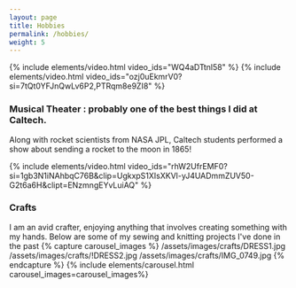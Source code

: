 ```yaml
---
layout: page
title: Hobbies
permalink: /hobbies/
weight: 5
---
```


{% include elements/video.html video_ids="WQ4aDTtnl58" %}
{% include elements/video.html video_ids="ozj0uEkmrV0?si=7tQt0YFJnQwLv6P2,PTRqm8e9ZI8" %}

### Musical Theater : probably one of the best things I did at Caltech.

Along with rocket scientists from NASA JPL, Caltech students performed a show about sending a rocket to the moon in 1865!

{% include elements/video.html video_ids="rhW2UfrEMF0?si=1gb3N1iNAhbqC76B&amp;clip=UgkxpS1XIsXKVl-yJ4UADmmZUV50-G2t6a6H&amp;clipt=ENzmngEYvLuiAQ" %}

### Crafts

I am an avid crafter, enjoying anything that involves creating something with my hands. Below are some of my sewing and knitting projects I've done in the past
{% capture carousel_images %}
/assets/images/crafts/DRESS1.jpg
/assets/images/crafts/!DRESS2.jpg
/assets/images/crafts/IMG_0749.jpg
{% endcapture %}
{% include elements/carousel.html carousel_images=carousel_images%}
